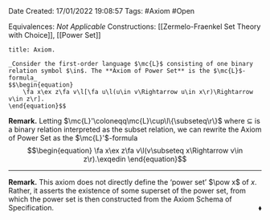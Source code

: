 <br />
<br />

Date Created: 17/01/2022 19:08:57
Tags: #Axiom #Open

Equivalences: _Not Applicable_
Constructions: [[Zermelo-Fraenkel Set Theory with Choice]], [[Power Set]]

``` ad-Axiom
title: Axiom.

_Consider the first-order language $\mc{L}$ consisting of one binary relation symbol $\in$. The **Axiom of Power Set** is the $\mc{L}$-formula_
$$\begin{equation}
    \fa x\ex z\fa v\l[\fa u\l(u\in v\Rightarrow u\in x\r)\Rightarrow v\in z\r].
\end{equation}$$

```

**Remark.** Letting $\mc{L}'\coloneqq\mc{L}\cup\l\{\subseteq\r\}$ where $\subseteq$ is a binary relation interpreted as the subset relation, we can rewrite the Axiom of Power Set as the $\mc{L}'$-formula
$$\begin{equation}
    \fa x\ex z\fa v\l(v\subseteq x\Rightarrow v\in z\r).\exqedin
\end{equation}$$

---

**Remark.** This axiom does not directly define the $\textrm{`}$power set$\textrm{'}$ $\pow x$ of $x$. Rather, it asserts the existence of some superset of the power set, from which the power set is then constructed from the Axiom Schema of Specification.<span style="float:right;">$\blacklozenge$</span>
